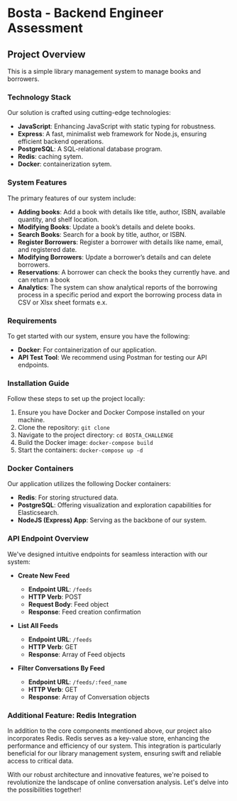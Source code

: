 # Bosta - Backend Engineer Assessment

## Project Overview

This is a simple library management system to manage books and borrowers.

### Technology Stack

Our solution is crafted using cutting-edge technologies:

- **JavaScript**: Enhancing JavaScript with static typing for robustness.
- **Express**: A fast, minimalist web framework for Node.js, ensuring efficient backend operations.
- **PostgreSQL**: A SQL-relational database program.
- **Redis**: caching sytem.
- **Docker**: containerization sytem.

### System Features

The primary features of our system include:

- **Adding books**: Add a book with details like title, author, ISBN, available quantity, and shelf location.
- **Modifying Books**: Update a book’s details and delete books.
- **Search Books**: Search for a book by title, author, or ISBN.
- **Register Borrowers**: Register a borrower with details like name, email, and registered date.
- **Modifying Borrowers**: Update a borrower’s details and can delete borrowers.
- **Reservations**: A borrower can check the books they currently have. and can return a book
- **Analytics**: The system can show analytical reports of the borrowing process in a specific period and export the borrowing process data in CSV or Xlsx sheet formats e.x.

### Requirements

To get started with our system, ensure you have the following:

- **Docker**: For containerization of our application.
- **API Test Tool**: We recommend using Postman for testing our API endpoints.

### Installation Guide

Follow these steps to set up the project locally:

1. Ensure you have Docker and Docker Compose installed on your machine.
2. Clone the repository: `git clone `
3. Navigate to the project directory: `cd BOSTA_CHALLENGE`
4. Build the Docker image: `docker-compose build`
5. Start the containers: `docker-compose up -d`


### Docker Containers

Our application utilizes the following Docker containers:

- **Redis**: For storing structured data.
- **PostgreSQL**: Offering visualization and exploration capabilities for Elasticsearch.
- **NodeJS (Express) App**: Serving as the backbone of our system.

### API Endpoint Overview

We've designed intuitive endpoints for seamless interaction with our system:

- **Create New Feed**
  - **Endpoint URL**: `/feeds`
  - **HTTP Verb**: POST
  - **Request Body**: Feed object
  - **Response**: Feed creation confirmation

- **List All Feeds**
  - **Endpoint URL**: `/feeds`
  - **HTTP Verb**: GET
  - **Response**: Array of Feed objects

- **Filter Conversations By Feed**
  - **Endpoint URL**: `/feeds/:feed_name`
  - **HTTP Verb**: GET
  - **Response**: Array of Conversation objects

### Additional Feature: Redis Integration

In addition to the core components mentioned above, our project also incorporates Redis. Redis serves as a key-value store, enhancing the performance and efficiency of our system. This integration is particularly beneficial for our library management system, ensuring swift and reliable access to critical data.

With our robust architecture and innovative features, we're poised to revolutionize the landscape of online conversation analysis. Let's delve into the possibilities together!
